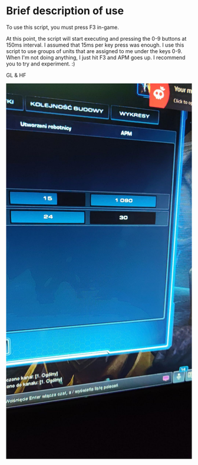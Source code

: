 # Brief description of use

To use this script, you must press F3 in-game.

At this point, the script will start executing and pressing the 0-9 buttons at 150ms interval. I assumed that 15ms per key press was enough. I use this script to use groups of units that are assigned to me under the keys 0-9. When I'm not doing anything, I just hit F3 and APM goes up. I recommend you to try and experiment. :)

GL & HF

![high apm](/apm.jpg)
